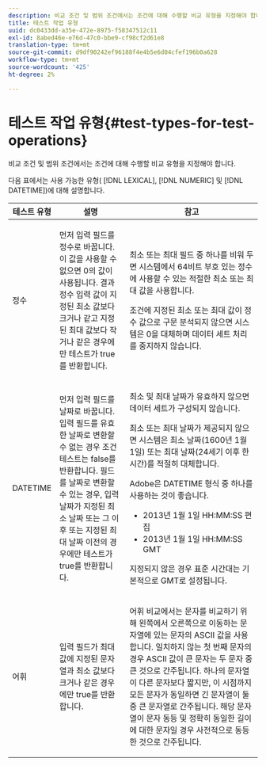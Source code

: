 ```yaml
---
description: 비교 조건 및 범위 조건에서는 조건에 대해 수행할 비교 유형을 지정해야 합니다.
title: 테스트 작업 유형
uuid: dc0433dd-a35e-472e-8975-f58347512c11
exl-id: 8abed46e-e76d-47c0-bbe9-cf98cf2d61e8
translation-type: tm+mt
source-git-commit: d9df90242ef96188f4e4b5e6d04cfef196b0a628
workflow-type: tm+mt
source-wordcount: '425'
ht-degree: 2%

---
```


# 테스트 작업 유형{#test-types-for-test-operations}

비교 조건 및 범위 조건에서는 조건에 대해 수행할 비교 유형을 지정해야 합니다.

다음 표에서는 사용 가능한 유형( [!DNL LEXICAL], [!DNL NUMERIC] 및 [!DNL DATETIME])에 대해 설명합니다.

<table id="table_1B3AD8BDF0414D0AB8EE0E6D1B53E2CE"> 
 <thead> 
  <tr> 
   <th colname="col1" class="entry"> 테스트 유형 </th> 
   <th colname="col2" class="entry"> 설명 </th> 
   <th colname="col3" class="entry"> 참고 </th> 
  </tr> 
 </thead>
 <tbody> 
  <tr> 
   <td colname="col1"> <p><span class="wintitle"> 정수</span> </p> </td> 
   <td colname="col2"> <p>먼저 입력 필드를 정수로 바꿉니다. 이 값을 사용할 수 없으면 0의 값이 사용됩니다. 결과 정수 입력 값이 지정된 최소 값보다 크거나 같고 지정된 최대 값보다 작거나 같은 경우에만 테스트가 true를 반환합니다. </p> </td> 
   <td colname="col3"> <p>최소 또는 최대 필드 중 하나를 비워 두면 시스템에서 64비트 부호 있는 정수에 사용할 수 있는 적절한 최소 또는 최대 값을 사용합니다. </p> <p> 조건에 지정된 최소 또는 최대 값이 정수 값으로 구문 분석되지 않으면 시스템은 0을 대체하며 데이터 세트 처리를 중지하지 않습니다. </p> </td> 
  </tr> 
  <tr> 
   <td colname="col1"> <p><span class="wintitle"> DATETIME</span> </p> </td> 
   <td colname="col2"> <p>먼저 입력 필드를 날짜로 바꿉니다. 입력 필드를 유효한 날짜로 변환할 수 없는 경우 조건 테스트는 false를 반환합니다. 필드를 날짜로 변환할 수 있는 경우, 입력 날짜가 지정된 최소 날짜 또는 그 이후 또는 지정된 최대 날짜 이전의 경우에만 테스트가 true를 반환합니다. </p> </td> 
   <td colname="col3"> <p>최소 및 최대 날짜가 유효하지 않으면 데이터 세트가 구성되지 않습니다. </p> <p> 최소 또는 최대 날짜가 제공되지 않으면 시스템은 최소 날짜(1600년 1월 1일) 또는 최대 날짜(24세기 이후 한 시간)를 적절히 대체합니다. </p> <p> Adobe은 <span class="wintitle"> DATETIME</span> 형식 중 하나를 사용하는 것이 좋습니다. </p> 
    <ul id="ul_44F469CC5D974382AF70D7B1975CF077"> 
     <li id="li_DB5FD4AFD6B34436ACD7C13282F64956"> 2013년 1월 1일 HH:MM:SS 편집 </li> 
     <li id="li_307580C3F97D495BB16F1212DB38CE37"> 2013년 1월 1일 HH:MM:SS GMT </li> 
    </ul> <p> 지정되지 않은 경우 표준 시간대는 기본적으로 GMT로 설정됩니다. </p> </td> 
  </tr> 
  <tr> 
   <td colname="col1"> <p><span class="wintitle"> 어휘</span> </p> </td> 
   <td colname="col2"> <p>입력 필드가 최대값에 지정된 문자열과 최소 값보다 크거나 같은 경우에만 true를 반환합니다. </p> </td> 
   <td colname="col3"> <p>어휘 비교에서는 문자를 비교하기 위해 왼쪽에서 오른쪽으로 이동하는 문자열에 있는 문자의 ASCII 값을 사용합니다. 일치하지 않는 첫 번째 문자의 경우 ASCII 값이 큰 문자는 두 문자 중 큰 것으로 간주됩니다. 하나의 문자열이 다른 문자보다 짧지만, 이 시점까지 모든 문자가 동일하면 긴 문자열이 둘 중 큰 문자열로 간주됩니다. 해당 문자열이 문자 동등 및 정확히 동일한 길이에 대한 문자일 경우 사전적으로 동등한 것으로 간주됩니다. </p> </td> 
  </tr> 
 </tbody> 
</table>
